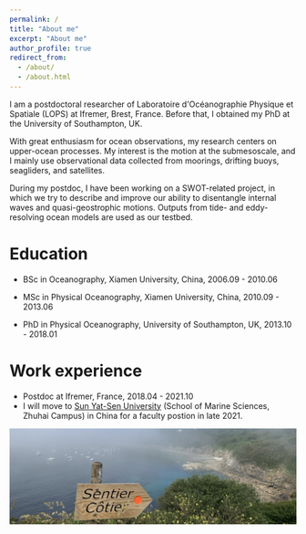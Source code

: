 ```yaml
---
permalink: /
title: "About me"
excerpt: "About me"
author_profile: true
redirect_from: 
  - /about/
  - /about.html
---
```


I am a postdoctoral researcher of Laboratoire d'Océanographie Physique et Spatiale (LOPS) at Ifremer, Brest, France. Before that, I obtained my PhD at the University of Southampton, UK. 

With great enthusiasm for ocean observations, my research centers on upper-ocean processes. My interest is the motion at the submesoscale, and I mainly use observational data collected from moorings, drifting buoys, seagliders, and satellites.

During my postdoc, I have been working on a SWOT-related project, in which we try to describe and improve our ability to disentangle internal waves and quasi-geostrophic motions. Outputs from tide- and eddy-resolving ocean models are used as our testbed. 



[//]: # (<img src="xyu.pdf" width="650"/>)

[//]: ![me](xyu.pdf)


Education
======
- BSc in Oceanography, Xiamen University, China, 2006.09 - 2010.06

- MSc in Physical Oceanography, Xiamen University, China, 2010.09 - 2013.06

- PhD in Physical Oceanography, University of Southampton, UK, 2013.10 - 2018.01


Work experience
======
- Postdoc at Ifremer, France, 2018.04 - 2021.10
- I will move to [Sun Yat-Sen University](https://en.wikipedia.org/wiki/Sun_Yat-sen_University) (School of Marine Sciences, Zhuhai Campus) in China for a faculty postion in late 2021. 


![me](Brest.jpeg)



